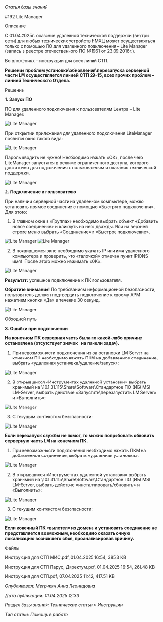 _Статья базы знаний_

#192 Lite Manager

Описание

С 01.04.2025г. оказание удаленной технической поддержки (внутри сети) для любых технических устройств НМХЦ может осуществляться только с помощью ПО для удаленного подключения – Lite Manager (запись в реестре отечественного ПО №1961 от 23.09.2016г.).

Во вложениях - инструкции для всех линий СТП.

**Решение проблем установки\обновления\перезапуска серверной части LM осуществляется линией СТП 29-15, всех прочих проблем – линией Технического Отдела.**

Решение

**1. Запуск ПО**

ПО для удаленного подключения к пользователям Центра – Lite Manager:

![Lite Manager](<Lite Manager.png>)

При открытии приложения для удаленного подключения LiteManager появится окно такого вида:

![Lite Manager](<Lite Manager 1.png>)

Пароль вводить не нужно! Необходимо нажать «ОК», после чего LiteManager запустится в режиме ограниченного доступа, которого достаточно для подключения к пользователям и оказания технической поддержки.

![Lite Manager](<Lite Manager 2.png>)

**2. Подключение к пользователю**

При наличии серверной части на удаленном компьютере, можно установить прямое соединение с помощью «Быстрого подключения». Для этого:

1) В главном окне в «Группах» необходимо выбрать объект «Добавить новое соединение» и кликнуть на него дважды. Или на верхней строке меню выбрать «Соединение» и «Быстрое подключение».

![Lite Manager](<Lite Manager 3.png>) ![Lite Manager](<Lite Manager 4.png>)

2) В появившемся окне необходимо указать IP или имя удаленного компьютера и проверить, что «галочкой» отмечен пункт IP(DNS имя). После этого можно нажимать «ОК».

![Lite Manager](<Lite Manager 5.png>)

**Результат:** успешное подключение к ПК пользователя. 

**Обратите внимание!** По требованиям информационной безопасности, пользователь должен подтвердить подключение к своему АРМ нажатием кнопки «Да» в течение 30 секунд.

![Lite Manager](<Lite Manager 6.png>)

Обходной путь

**3. Ошибки при подключении**

**На конечном ПК серверная часть была по какой-либо причине остановлена (отсутствует значок   на панели задач).**

1) При невозможности подключения из-за остановки LM Server на конечном ПК необходимо нажать ПКМ на добавленное соединение, выбрать «удаленная установка/удаление/запуск»:

![Lite Manager](<Lite Manager 7.png>)

2) В открывшихся «Инструментах удаленной установки» выбрать хранимый на \\10.1.31.115\Share\Software\Стандартное ПО (ИБ) MSI LM-Server, выбрать действие «Запустить\перезапустить LM Server» и «Выполнить»:

![Lite Manager](<Lite Manager 8.png>)

3) С текущим контекстом безопасности:

![Lite Manager](<Lite Manager 9.png>)

**Если перезапуск службы не помог, то можно попробовать обновить серверную часть LM на конечном ПК.**

1) При невозможности подключения необходимо нажать ПКМ на добавленное соединение, выбрать «удаленная установка»:

![Lite Manager](<Lite Manager 10.png>)

2) В открывшихся «Инструментах удаленной установки» выбрать хранимый на \\10.1.31.115\Share\Software\Стандартное ПО (ИБ) MSI LM-Server, выбрать действие «инсталлировать/обновить» и «Выполнить»:

![Lite Manager](<Lite Manager 11.png>)

3) С текущим контекстом безопасности:

![Lite Manager](<Lite Manager 12.png>)

**Если конечный ПК «вылетел» из домена и установить соединение не представляется возможным, необходимо оказать очную локализацию возникшего сбоя, проанализировав причину.**

Файлы

Инструкция для СТП МИС.pdf, 01.04.2025 16:54, 385.3 KB

Инструкция для СТП Парус, Директум.pdf, 01.04.2025 16:54, 261.48 KB

Инструкция для СТП.pdf, 07.04.2025 11:42, 417.51 KB

_Опубликовал: Мегрикян Анна Леонидовна_

_Дата публикации: 01.04.2025 12:33_

_Раздел базы знаний: Технические статьи > Инструкции_

_Тип статьи: Помощь в работе_